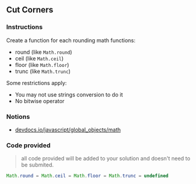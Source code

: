 ## Cut Corners

### Instructions

Create a function for each rounding math functions:

- round (like `Math.round`)
- ceil (like `Math.ceil`)
- floor (like `Math.floor`)
- trunc (like `Math.trunc`)

Some restrictions apply:

- You may not use strings conversion to do it
- No bitwise operator

### Notions

- [devdocs.io/javascript/global_objects/math](https://devdocs.io/javascript/global_objects/math)

### Code provided

> all code provided will be added to your solution and doesn't need to be submited.

```js
Math.round = Math.ceil = Math.floor = Math.trunc = undefined
```
